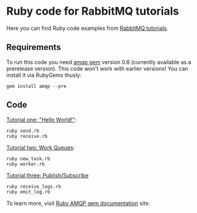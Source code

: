 # Ruby code for RabbitMQ tutorials

Here you can find Ruby code examples from [RabbitMQ tutorials](http://www.rabbitmq.com/getstarted.html).

## Requirements

To run this code you need [amqp gem](http://bit.ly/itcpVv) version 0.8 (currently available as a prerelease version). This code won't work with earlier versions! You can install it via RubyGems thusly:

    gem install amqp --pre

## Code

[Tutorial one: "Hello World!"](http://www.rabbitmq.com/tutorial-one-python.html):

    ruby send.rb
    ruby receive.rb

[Tutorial two: Work Queues](http://www.rabbitmq.com/tutorial-two-python.html):

    ruby new_task.rb
    ruby worker.rb

[Tutorial three: Publish/Subscribe](http://www.rabbitmq.com/tutorial-three-python.html)

    ruby receive_logs.rb
    ruby emit_log.rb

To learn more, visit [Ruby AMQP gem documentation](http://bit.ly/mDm1JE) site.
